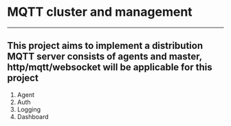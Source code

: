 # MQTT cluster and management
***

## This project aims to implement a distribution MQTT server consists of agents and master, http/mqtt/websocket will be applicable for this project

1. Agent
2. Auth
3. Logging
4. Dashboard
